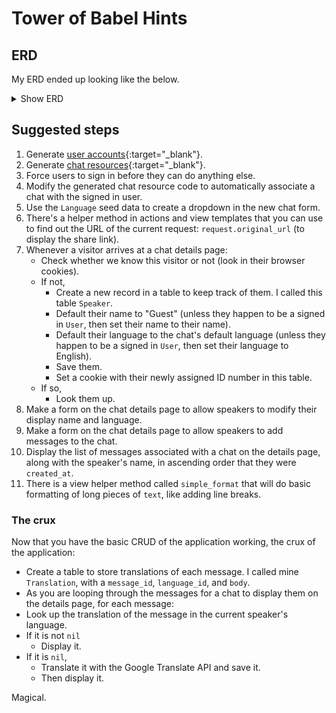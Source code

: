 # Tower of Babel Hints

## ERD

My ERD ended up looking like the below.

<details>
  <summary>Show ERD</summary>

  <img class="img-fluid w-100" src="https://res.cloudinary.com/firstdraft/image/fetch/f_auto,q_auto:low/https://raw.githubusercontent.com/firstdraft/appdev-chapters/master/assets/towerofbabel-erd.png" alt="" />
</details>

## Suggested steps

 1. Generate [user accounts](https://chapters.firstdraft.com/chapters/773#a-special-sort-of-table-user-accounts){:target="_blank"}.
 2. Generate [chat resources](https://chapters.firstdraft.com/chapters/773#generating-a-resource){:target="_blank"}.
 3. Force users to sign in before they can do anything else.
 4. Modify the generated chat resource code to automatically associate a chat with the signed in user.
 5. Use the `Language` seed data to create a dropdown in the new chat form.
 6. There's a helper method in actions and view templates that you can use to find out the URL of the current request: `request.original_url` (to display the share link).
 7. Whenever a visitor arrives at a chat details page:
    - Check whether we know this visitor or not (look in their browser cookies).
    - If not,
        - Create a new record in a table to keep track of them. I called this table `Speaker`.
        - Default their name to "Guest" (unless they happen to be a signed in `User`, then set their name to their name).
        - Default their language to the chat's default language (unless they happen to be a signed in `User`, then set their language to English).
        - Save them.
        - Set a cookie with their newly assigned ID number in this table.
    - If so,
        - Look them up.
 8. Make a form on the chat details page to allow speakers to modify their display name and language.
 9. Make a form on the chat details page to allow speakers to add messages to the chat.
 10. Display the list of messages associated with a chat on the details page, along with the speaker's name, in ascending order that they were `created_at`.
 11. There is a view helper method called `simple_format` that will do basic formatting of long pieces of `text`, like adding line breaks.

### The crux

Now that you have the basic CRUD of the application working, the crux of the application:

 - Create a table to store translations of each message. I called mine `Translation`, with a `message_id`, `language_id`, and `body`.
 - As you are looping through the messages for a chat to display them on the details page, for each message:
 - Look up the translation of the message in the current speaker's language.
 - If it is not `nil`
    - Display it.
 - If it is `nil`,
    - Translate it with the Google Translate API and save it.
    - Then display it.

Magical.
